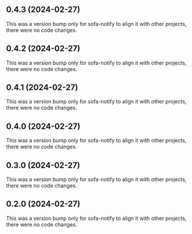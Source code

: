 ## 0.4.3 (2024-02-27)

This was a version bump only for sofa-notify to align it with other projects, there were no code changes.

## 0.4.2 (2024-02-27)

This was a version bump only for sofa-notify to align it with other projects, there were no code changes.

## 0.4.1 (2024-02-27)

This was a version bump only for sofa-notify to align it with other projects, there were no code changes.

## 0.4.0 (2024-02-27)

This was a version bump only for sofa-notify to align it with other projects, there were no code changes.

## 0.3.0 (2024-02-27)

This was a version bump only for sofa-notify to align it with other projects, there were no code changes.

## 0.2.0 (2024-02-27)

This was a version bump only for sofa-notify to align it with other projects, there were no code changes.